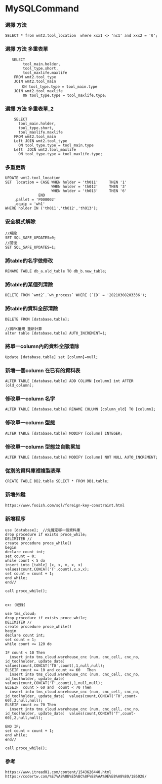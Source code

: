 # MySQLCommand

### 選擇 方法
    SELECT * from wmt2.tool_location  where xxx1 <> 'nc1' and xxx2 = '0'; 

### 選擇 方法 多重表單
       SELECT
            tool_main.holder,
            tool_type.short,
            tool_maxlife.maxlife
        FROM wmt2.tool_type
        JOIN wmt2.tool_main
          　ON tool_type.type = tool_main.type
        JOIN wmt2.tool_maxlife
            ON tool_type.type = tool_maxlife.type;

### 選擇 方法 多重表單_2
        SELECT
          tool_main.holder,
          tool_type.short,
          tool_maxlife.maxlife
        FROM wmt2.tool_main
        Left JOIN wmt2.tool_type
          ON tool_type.type = tool_main.type
        Left  JOIN wmt2.tool_maxlife
          ON tool_type.type = tool_maxlife.type;

### 多重更新 
    UPDATE wmt2.tool_location
    SET  location = CASE WHEN holder = 'th011'     THEN '1'
                         WHEN holder = 'th012'     THEN '3'
                         WHEN holder = 'th013'     THEN '6'
                   END
        ,pallet = 'P000002'
        ,equip = 'wh1'
    WHERE holder IN ('th011','th012','th013');

### 安全模式解除
    //解除
    SET SQL_SAFE_UPDATES=0;
    //回復
    SET SQL_SAFE_UPDATES=1;
    
### 將table的名字做修改
    RENAME TABLE db_a.old_table TO db_b.new_table;
    
### 將table的某個列清除  
    DELETE FROM `wmt2`.`wh_process` WHERE (`ID` = '20210308203336');
### 將table的資料全部清除  

    DELETE FROM [database.table];
   
    //將PK覆規 重新計算
    alter table [database.table] AUTO_INCREMENT=1; 
   
### 將單一column內的資料全部清除

    Update [database.table] set [column]=null;


### 新增一個column 在已有的資料表

    ALTER TABLE [database.table] ADD COLUMN [column] int AFTER [old_column];
    
    
    
### 修改單一column 名字
    ALTER TABLE [database.table] RENAME COLUMN [column_old] TO [column];
    
### 修改單一column 型態
    ALTER TABLE [database.table] MODIFY [column] INTEGER;
### 修改單一column 型態並自動累加
    ALTER TABLE [database.table] MODIFY [column] NOT NULL AUTO_INCREMENT;

### 從別的資料庫裡複製表單
    CREATE TABLE DB2.table SELECT * FROM DB1.table;

### 新增外鍵

    https://www.fooish.com/sql/foreign-key-constraint.html

### 新增程序

    use [database];  //先確定哪一個資料庫
    drop procedure if exists proce_while;
    DELIMITER // 
    create procedure proce_while()
    begin
    declare count int;
    set count = 0;
    while count < 5 do
    insert into [table] (x, x, x, x, x)  values(count,CONCAT('T',count),x,x,x);
    set count = count + 1;
    end while;
    end//

    call proce_while();


    ex: (紀錄)
    
    use tms_cloud;
    drop procedure if exists proce_while;
    DELIMITER // 
    create procedure proce_while()
    begin
    declare count int;
    set count = 1;
    while count <= 120 do

    IF count < 10 Then
      insert into tms_cloud.warehouse_cnc (num, cnc_cell, cnc_no, id_toolholder, update_date)  values(count,CONCAT('T0',count),1,null,null);
    ELSEIF count >= 10 and count <= 60   Then
      insert into tms_cloud.warehouse_cnc (num, cnc_cell, cnc_no, id_toolholder, update_date)  values(count,CONCAT('T',count),1,null,null);
    ELSEIF  count > 60 and  count < 70 Then
      insert into tms_cloud.warehouse_cnc (num, cnc_cell, cnc_no, id_toolholder, update_date)  values(count,CONCAT('T0',count-60),2,null,null);
    ELSEIF count >= 70 Then
      insert into tms_cloud.warehouse_cnc (num, cnc_cell, cnc_no, id_toolholder, update_date)  values(count,CONCAT('T',count-60),2,null,null);

    END IF;  
    set count = count + 1;
    end while;
    end//

    call proce_while();


### 參考
    https://www.itread01.com/content/1543626440.html
    https://codertw.com/%E7%A8%8B%E5%BC%8F%E8%AA%9E%E8%A8%80/186028/
